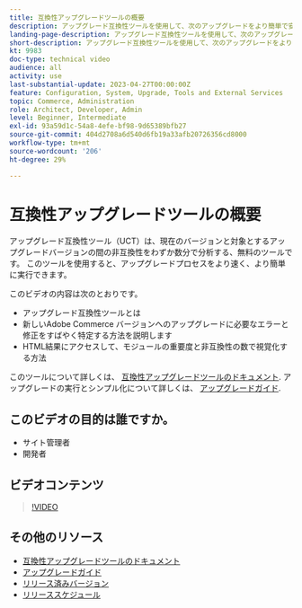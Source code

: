 ```yaml
---
title: 互換性アップグレードツールの概要
description: アップグレード互換性ツールを使用して、次のアップグレードをより簡単で安価かつ高速にする方法については、このテクニカルビデオをご覧ください。
landing-page-description: アップグレード互換性ツールを使用して、次のアップグレードをより簡単で安価かつ高速にする方法については、このテクニカルビデオをご覧ください。
short-description: アップグレード互換性ツールを使用して、次のアップグレードをより簡単で安価かつ高速にする方法については、このテクニカルビデオをご覧ください。
kt: 9983
doc-type: technical video
audience: all
activity: use
last-substantial-update: 2023-04-27T00:00:00Z
feature: Configuration, System, Upgrade, Tools and External Services
topic: Commerce, Administration
role: Architect, Developer, Admin
level: Beginner, Intermediate
exl-id: 93a59d1c-54a8-4efe-bf98-9d65389bfb27
source-git-commit: 404d2708a6d540d6fb19a33afb20726356cd8000
workflow-type: tm+mt
source-wordcount: '206'
ht-degree: 29%

---
```


# 互換性アップグレードツールの概要

アップグレード互換性ツール（UCT）は、現在のバージョンと対象とするアップグレードバージョンの間の非互換性をわずか数分で分析する、無料のツールです。 このツールを使用すると、アップグレードプロセスをより速く、より簡単に実行できます。

このビデオの内容は次のとおりです。

- アップグレード互換性ツールとは
- 新しいAdobe Commerce バージョンへのアップグレードに必要なエラーと修正をすばやく特定する方法を説明します
- HTML結果にアクセスして、モジュールの重要度と非互換性の数で視覚化する方法

このツールについて詳しくは、 [互換性アップグレードツールのドキュメント](https://experienceleague.adobe.com/docs/commerce-operations/upgrade-guide/upgrade-compatibility-tool/overview.html?lang=en). アップグレードの実行とシンプル化について詳しくは、 [アップグレードガイド](https://experienceleague.adobe.com/docs/commerce-operations/upgrade-guide/overview.html).

## このビデオの目的は誰ですか。

- サイト管理者
- 開発者

## ビデオコンテンツ

>[!VIDEO](https://video.tv.adobe.com/v/341245?quality=12&learn=on)

## その他のリソース

- [互換性アップグレードツールのドキュメント](https://experienceleague.adobe.com/docs/commerce-operations/upgrade-guide/upgrade-compatibility-tool/overview.html?lang=en)
- [アップグレードガイド](https://experienceleague.adobe.com/docs/commerce-operations/upgrade-guide/overview.html)
- [リリース済みバージョン](https://experienceleague.adobe.com/docs/commerce-operations/release/versions.html)
- [リリーススケジュール](https://experienceleague.adobe.com/docs/commerce-operations/release/planning/schedule.html)
